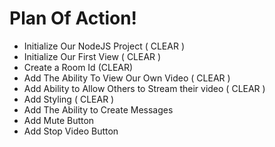 # Plan Of Action!

- Initialize Our NodeJS Project ( CLEAR )
- Initialize Our First View ( CLEAR )
- Create a Room Id (CLEAR)
- Add The Ability To View Our Own Video ( CLEAR )
- Add Ability to Allow Others to Stream their video ( CLEAR )
- Add Styling ( CLEAR )
- Add The Ability to Create Messages
- Add Mute Button
- Add Stop Video Button
